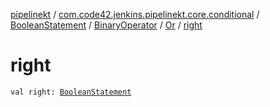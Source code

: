 [pipelinekt](../../../../index.md) / [com.code42.jenkins.pipelinekt.core.conditional](../../../index.md) / [BooleanStatement](../../index.md) / [BinaryOperator](../index.md) / [Or](index.md) / [right](./right.md)

# right

`val right: `[`BooleanStatement`](../../index.md)
